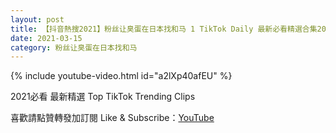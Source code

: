 ```yaml
---
layout: post
title: 【抖音熱搜2021】粉丝让臭蛋在日本找和马 1 TikTok Daily 最新必看精選合集2021 03 15
date: 2021-03-15
category: 粉丝让臭蛋在日本找和马
---
```


{% include youtube-video.html id="a2lXp40afEU" %}

2021必看 最新精選 Top TikTok Trending Clips

喜歡請點贊轉發加訂閱 Like & Subscribe：[YouTube](https://www.youtube.com/channel/UCAoR7VcanIPd04uEq_GIylA/videos)

